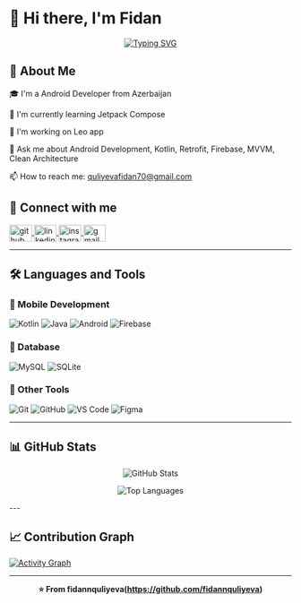 # 👋 Hi there, I'm Fidan

<div align="center">
  
[![Typing SVG](https://readme-typing-svg.herokuapp.com?font=Fira+Code&pause=1000&color=2E9EF7&center=true&vCenter=true&width=435&lines=AndroidDeveloper;From+Azerbaijan+🇦🇿;Always+learning+new+things)](https://git.io/typing-svg)

</div>

## 🚀 About Me

🎓 I'm a Android Developer from Azerbaijan

🌱 I'm currently learning Jetpack Compose

🔨 I'm working on Leo app 

💬 Ask me about Android Development, Kotlin, Retrofit, Firebase, MVVM, Clean Architecture

📫 How to reach me: quliyevafidan70@gmail.com



## 🔗 Connect with me

<p align="left">
<a href="https://github.com/fidannquliyeva" target="_blank">
  <img align="center" src="https://raw.githubusercontent.com/rahuldkjain/github-profile-readme-generator/master/src/images/icons/Social/github.svg" alt="github" height="30" width="40" />
</a>
<a href="https://linkedin.com/in/fidannquliyeva]" target="_blank">
  <img align="center" src="https://raw.githubusercontent.com/rahuldkjain/github-profile-readme-generator/master/src/images/icons/Social/linked-in-alt.svg" alt="linkedin" height="30" width="40" />
</a>
<a href="https://instagram.com/fidannkulieva" target="_blank">
  <img align="center" src="https://raw.githubusercontent.com/rahuldkjain/github-profile-readme-generator/master/src/images/icons/Social/instagram.svg" alt="instagram" height="30" width="40" />
</a>
<a href="mailto:quliyeavafidan70@gmail.com" target="_blank">
  <img align="center" src="https://upload.wikimedia.org/wikipedia/commons/7/7e/Gmail_icon_%282020%29.svg" alt="gmail" height="30" width="40" />
</a>
</p>

---

## 🛠️ Languages and Tools

### 📱 Mobile Development 
![Kotlin](https://img.shields.io/badge/Kotlin-0095D5?style=for-the-badge&logo=kotlin&logoColor=white)
![Java](https://img.shields.io/badge/Java-ED8B00?style=for-the-badge&logo=openjdk&logoColor=white)
![Android](https://img.shields.io/badge/Android-3DDC84?style=for-the-badge&logo=android&logoColor=white)
![Firebase](https://img.shields.io/badge/Firebase-FFCA28?style=for-the-badge&logo=firebase&logoColor=black)


### 💾 Database 
![MySQL](https://img.shields.io/badge/MySQL-4479A1?style=for-the-badge&logo=mysql&logoColor=white)
![SQLite](https://img.shields.io/badge/SQLite-07405E?style=for-the-badge&logo=sqlite&logoColor=white)

### 🔧 Other Tools
![Git](https://img.shields.io/badge/Git-F05032?style=for-the-badge&logo=git&logoColor=white)
![GitHub](https://img.shields.io/badge/GitHub-181717?style=for-the-badge&logo=github&logoColor=white)
![VS Code](https://img.shields.io/badge/VS_Code-007ACC?style=for-the-badge&logo=visual-studio-code&logoColor=white)
![Figma](https://img.shields.io/badge/Figma-F24E1E?style=for-the-badge&logo=figma&logoColor=white)

---

## 📊 GitHub Stats

<div align="center">
  
![GitHub Stats](https://github-readme-stats.vercel.app/api?username=fidannquliyeva&show_icons=true&theme=tokyonight&hide_border=true&count_private=true)

![Top Languages](https://github-readme-stats.vercel.app/api/top-langs/?username=fidannquliyeva&layout=compact&theme=tokyonight&hide_border=true)


</div>
---

## 📈 Contribution Graph

[![Activity Graph](https://github-readme-activity-graph.vercel.app/graph?username=fidannquliyeva&theme=tokyo-night)](https://github.com/fidannquliyeva)

---

<div align="center">
  
**⭐️ From fidannquliyeva(https://github.com/fidannquliyeva)**

</div>
